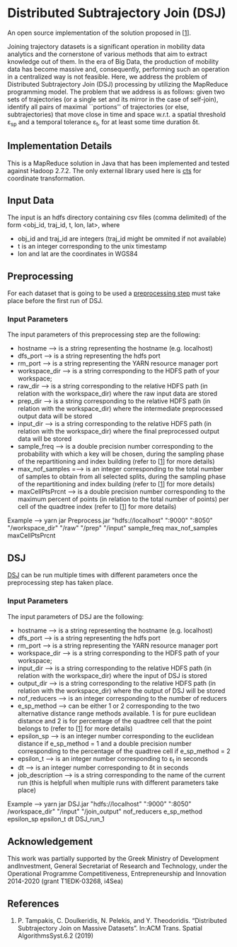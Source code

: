 # Distributed Subtrajectory Join (DSJ)

An open source implementation of the solution proposed in [[1](https://dl.acm.org/doi/10.1145/3373642)].

Joining trajectory datasets is a significant operation in mobility data analytics and the cornerstone of various methods that aim to extract knowledge out of them. In the era of Big Data, the production of mobility data has become massive and, consequently, performing such an operation in a centralized way is not feasible. Here, we address the problem of Distributed Subtrajectory Join (DSJ) processing by utilizing the MapReduce programming model.
The problem that we address is as follows: given two sets of trajectories (or a single set and its mirror in the case of self-join), identify all pairs of maximal ``portions'' of trajectories (or else, subtrajectories) that move close in time and space w.r.t. a spatial threshold ε<sub>sp</sub> and a temporal tolerance ε<sub>t</sub>, for at least some time duration δt.

## Implementation Details
This is a MapReduce solution in Java that has been implemented and tested against Hadoop 2.7.2. The only external library used here is [cts](https://github.com/orbisgis/cts) for coordinate transformation.

## Input Data
The input is an hdfs directory containing csv files (comma delimited) of the form <obj_id, traj_id, t, lon, lat>, where 
* obj_id and traj_id are integers (traj_id might be ommited if not available)
* t is an integer corresponding to the unix timestamp
* lon and lat are the coordinates in WGS84

## Preprocessing
For each dataset that is going to be used a [preprocessing step](https://github.com/DataStories-UniPi/Distributed-Subtrajectory-Join/blob/master/src/DSJ/PreprocessDriver.java) must take place before the first run of DSJ.
### Input Parameters
The input parameters of this preprocessing step are the following:
* hostname --> is a string representing the hostname (e.g. localhost)
* dfs_port --> is a string representing the hdfs port
* rm_port -->  is a string representing the YARN resource manager port
* workspace_dir --> is a string corresponding to the HDFS path of your workspace;
* raw_dir --> is a string corresponding to the relative HDFS path (in relation with the workspace_dir) where the raw input data are stored
* prep_dir --> is a string corresponding to the relative HDFS path (in relation with the workspace_dir) where the intermediate preprocessed output data will be stored
* input_dir --> is a string corresponding to the relative HDFS path (in relation with the workspace_dir) where the final preprocessed output data will be stored
* sample_freq --> is a double precision number corresponding to the probability with which a key will be chosen, during the sampling phase of the repartitioning and index building (refer to [[1](https://dl.acm.org/doi/10.1145/3373642)] for more details)
* max_nof_samples =--> is an integer corresponding to the total number of samples to obtain from all selected splits, during the sampling phase of the repartitioning and index building (refer to [[1](https://dl.acm.org/doi/10.1145/3373642)] for more details)
* maxCellPtsPrcnt -->  is a double precision number corresponding to the maximum percent of points (in relation to the total number of points) per cell of the quadtree index (refer to [[1](https://dl.acm.org/doi/10.1145/3373642)] for more details)

Example --> yarn jar Preprocess.jar "hdfs://localhost" ":9000" ":8050" "/workspace_dir" "/raw" "/prep" "/input" sample_freq max_nof_samples maxCellPtsPrcnt

## DSJ
[DSJ](https://github.com/DataStories-UniPi/Distributed-Subtrajectory-Join/blob/master/src/DSJ/DSJDriver.java) can be run multiple times with different parameters once the preprocessing step has taken place.

### Input Parameters
The input parameters of DSJ are the following:
* hostname --> is a string representing the hostname (e.g. localhost)
* dfs_port --> is a string representing the hdfs port
* rm_port -->  is a string representing the YARN resource manager port
* workspace_dir --> is a string corresponding to the HDFS path of your workspace;
* input_dir --> is a string corresponding to the relative HDFS path (in relation with the workspace_dir) where the input of DSJ is stored
* output_dir --> is a string corresponding to the relative HDFS path (in relation with the workspace_dir) where the output of DSJ will be stored
* nof_reducers --> is an integer corresponding to the number of reducers
* e_sp_method --> can be either 1 or 2 corresponding to the two alternative distance range methods available. 1 is for pure euclidean distance and 2 is for percentage of the quadtree cell that the point belongs to (refer to [[1](https://dl.acm.org/doi/10.1145/3373642)] for more details)
* epsilon_sp --> is an integer number corresponding to the euclidean distance if e_sp_method = 1 and a double precision number corresponding to the percentage of the quadtree cell if e_sp_method = 2
* epsilon_t  --> is an integer number corresponding to ε<sub>t</sub> in seconds
* dt --> is an integer number corresponding to δt in seconds
* job_description --> is a string corresponding to the name of the current run (this is helpfull when multiple runs with different parameters take place)

Example --> yarn jar DSJ.jar "hdfs://localhost" ":9000" ":8050" /workspace_dir" "/input" "/join_output" nof_reducers e_sp_method epsilon_sp epsilon_t dt DSJ_run_1

## Acknowledgement

This work was partially supported by the Greek Ministry of Development andInvestment, General Secretariat of Research and Technology, under the Operational Programme Competitiveness, Entrepreneurship and Innovation 2014-2020 (grant T1EDK-03268, i4Sea)

## References
1. P. Tampakis, C. Doulkeridis, N. Pelekis, and Y. Theodoridis. “Distributed Subtrajectory Join on Massive Datasets”. In:ACM Trans. Spatial AlgorithmsSyst.6.2 (2019)
